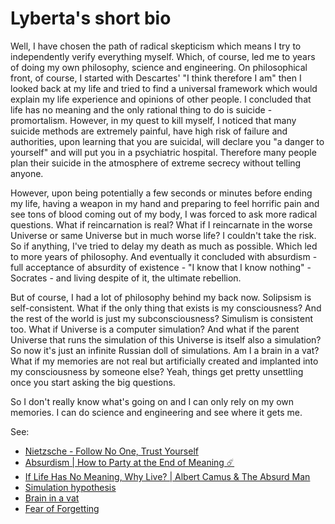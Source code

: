 # Lyberta's short bio

Well, I have chosen the path of radical skepticism which means I try to independently verify everything myself. Which, of course, led me to years of doing my own philosophy, science and engineering. On philosophical front, of course, I started with Descartes' "I think therefore I am" then I looked back at my life and tried to find a universal framework which would explain my life experience and opinions of other people. I concluded that life has no meaning and the only rational thing to do is suicide - promortalism. However, in my quest to kill myself, I noticed that many suicide methods are extremely painful, have high risk of failure and authorities, upon learning that you are suicidal, will declare you "a danger to yourself" and will put you in a psychiatric hospital. Therefore many people plan their suicide in the atmosphere of extreme secrecy without telling anyone.

However, upon being potentially a few seconds or minutes before ending my life, having a weapon in my hand and preparing to feel horrific pain and see tons of blood coming out of my body, I was forced to ask more radical questions. What if reincarnation is real? What if I reincarnate in the worse Universe or same Universe but in much worse life? I couldn't take the risk. So if anything, I've tried to delay my death as much as possible. Which led to more years of philosophy. And eventually it concluded with absurdism - full acceptance of absurdity of existence - "I know that I know nothing" - Socrates - and living despite of it, the ultimate rebellion.

But of course, I had a lot of philosophy behind my back now. Solipsism is self-consistent. What if the only thing that exists is my consciousness? And the rest of the world is just my subconsciousness? Simulism is consistent too. What if Universe is a computer simulation? And what if the parent Universe that runs the simulation of this Universe is itself also a simulation? So now it's just an infinite Russian doll of simulations. Am I a brain in a vat? What if my memories are not real but artificially created and implanted into my consciousness by someone else? Yeah, things get pretty unsettling once you start asking the big questions.

So I don't really know what's going on and I can only rely on my own memories. I can do science and engineering and see where it gets me.

See:

* [Nietzsche - Follow No One, Trust Yourself](https://www.youtube.com/watch?v=e-k7b8Zmh70)
* [Absurdism | How to Party at the End of Meaning ☄️](https://www.youtube.com/watch?v=Jv79l1b-eoI)
* [If Life Has No Meaning, Why Live? | Albert Camus & The Absurd Man](https://www.youtube.com/watch?v=dBjFC7g6ur8)
* [Simulation hypothesis](https://en.wikipedia.org/wiki/Simulation_hypothesis)
* [Brain in a vat](https://en.wikipedia.org/wiki/Brain_in_a_vat)
* [Fear of Forgetting](https://www.youtube.com/watch?v=dIv5Y-vql90)
